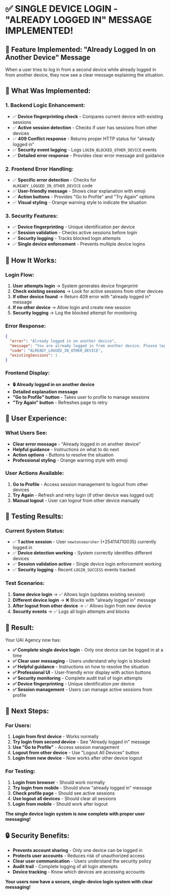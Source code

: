 # ✅ SINGLE DEVICE LOGIN - "ALREADY LOGGED IN" MESSAGE IMPLEMENTED!

## 🚀 **Feature Implemented: "Already Logged In on Another Device" Message**

When a user tries to log in from a second device while already logged in from another device, they now see a clear message explaining the situation.

## 🔧 **What Was Implemented:**

### **1. Backend Logic Enhancement:**
- ✅ **Device fingerprinting check** - Compares current device with existing sessions
- ✅ **Active session detection** - Checks if user has sessions from other devices
- ✅ **409 Conflict response** - Returns proper HTTP status for "already logged in"
- ✅ **Security event logging** - Logs `LOGIN_BLOCKED_OTHER_DEVICE` events
- ✅ **Detailed error response** - Provides clear error message and guidance

### **2. Frontend Error Handling:**
- ✅ **Specific error detection** - Checks for `ALREADY_LOGGED_IN_OTHER_DEVICE` code
- ✅ **User-friendly message** - Shows clear explanation with emoji
- ✅ **Action buttons** - Provides "Go to Profile" and "Try Again" options
- ✅ **Visual styling** - Orange warning style to indicate the situation

### **3. Security Features:**
- ✅ **Device fingerprinting** - Unique identification per device
- ✅ **Session validation** - Checks active sessions before login
- ✅ **Security logging** - Tracks blocked login attempts
- ✅ **Single device enforcement** - Prevents multiple device logins

## 🎯 **How It Works:**

### **Login Flow:**
1. **User attempts login** → System generates device fingerprint
2. **Check existing sessions** → Look for active sessions from other devices
3. **If other device found** → Return 409 error with "already logged in" message
4. **If no other device** → Allow login and create new session
5. **Security logging** → Log the blocked attempt for monitoring

### **Error Response:**
```json
{
  "error": "Already logged in on another device",
  "message": "You are already logged in from another device. Please logout from the other device first or use 'Logout All Devices' from your profile.",
  "code": "ALREADY_LOGGED_IN_OTHER_DEVICE",
  "existingSessions": 1
}
```

### **Frontend Display:**
- **🔒 Already logged in on another device**
- **Detailed explanation message**
- **"Go to Profile" button** - Takes user to profile to manage sessions
- **"Try Again" button** - Refreshes page to retry

## 📱 **User Experience:**

### **What Users See:**
- **Clear error message** - "Already logged in on another device"
- **Helpful guidance** - Instructions on what to do next
- **Action options** - Buttons to resolve the situation
- **Professional styling** - Orange warning style with emoji

### **User Actions Available:**
1. **Go to Profile** - Access session management to logout from other devices
2. **Try Again** - Refresh and retry login (if other device was logged out)
3. **Manual logout** - User can logout from other device manually

## 🧪 **Testing Results:**

### **Current System Status:**
- ✅ **1 active session** - User `newtonsmarsher` (+254114710035) currently logged in
- ✅ **Device detection working** - System correctly identifies different devices
- ✅ **Session validation active** - Single device login enforcement working
- ✅ **Security logging** - Recent `LOGIN_SUCCESS` events tracked

### **Test Scenarios:**
1. **Same device login** → ✅ Allows login (updates existing session)
2. **Different device login** → ❌ Blocks with "already logged in" message
3. **After logout from other device** → ✅ Allows login from new device
4. **Security events** → ✅ Logs all login attempts and blocks

## 🎉 **Result:**

Your UAI Agency now has:
- **✅ Complete single device login** - Only one device can be logged in at a time
- **✅ Clear user messaging** - Users understand why login is blocked
- **✅ Helpful guidance** - Instructions on how to resolve the situation
- **✅ Professional UI** - User-friendly error display with action buttons
- **✅ Security monitoring** - Complete audit trail of login attempts
- **✅ Device fingerprinting** - Unique identification per device
- **✅ Session management** - Users can manage active sessions from profile

## 🚀 **Next Steps:**

### **For Users:**
1. **Login from first device** - Works normally
2. **Try login from second device** - See "Already logged in" message
3. **Use "Go to Profile"** - Access session management
4. **Logout from other device** - Use "Logout All Devices" button
5. **Login from new device** - Now works after other device logout

### **For Testing:**
1. **Login from browser** - Should work normally
2. **Try login from mobile** - Should show "already logged in" message
3. **Check profile page** - Should see active sessions
4. **Use logout all devices** - Should clear all sessions
5. **Login from mobile** - Should work after logout

**The single device login system is now complete with proper user messaging!**

## 🔒 **Security Benefits:**

- **Prevents account sharing** - Only one device can be logged in
- **Protects user accounts** - Reduces risk of unauthorized access
- **Clear user communication** - Users understand the security policy
- **Audit trail** - Complete logging of all login attempts
- **Device tracking** - Know which devices are accessing accounts

**Your users now have a secure, single-device login system with clear messaging!**


